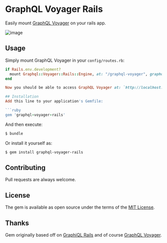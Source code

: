 # GraphQL Voyager Rails

Easily mount [GraphQL Voyager](https://github.com/APIs-guru/graphql-voyager) on your rails app.

![image](https://user-images.githubusercontent.com/1266229/60472004-1cafe500-9c35-11e9-93c0-189af3a6aee7.png)

## Usage

Simply mount GraphQL Voyager in your `config/routes.rb`:

```ruby
if Rails.env.development?
  mount Graphql::Voyager::Rails::Engine, at: "/graphql-voyager", graphql_path: "/graphql"
end

Now you should be able to access GraphQL Voyager at: `http://localhost:3000/graphql-voyager`.

## Installation
Add this line to your application's Gemfile:

```ruby
gem 'graphql-voyager-rails'
```

And then execute:
```bash
$ bundle
```

Or install it yourself as:
```bash
$ gem install graphql-voyager-rails
```

## Contributing
Pull requests are always welcome.

## License
The gem is available as open source under the terms of the [MIT License](https://opensource.org/licenses/MIT).

## Thanks

Gem originally based off on [GraphiQL Rails](https://github.com/rmosolgo/graphiql-rails) and of course [GraphQL Voyager](https://github.com/APIs-guru/graphql-voyager).
